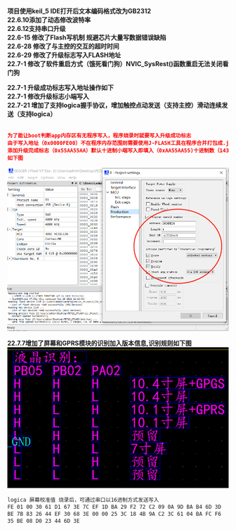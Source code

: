 **项目使用keil_5 IDE打开后文本编码格式改为GB2312**  
**22.6.10添加了动态修改波特率**  
**22.6.12支持串口升级**  
**22.6-15 修改了Flash写机制 规避芯片大量写数据错误缺陷**  
**22.6-28 修改了与主控的交互的超时时间**  
**22.6-29 修改了升级标志写入FLASH地址**  
**22.7-1 修改了软件重启方式（饿死看门狗）NVIC_SysRest()函数重启无法关闭看门狗**  

**22.7-1 升级成功标志写入地址操作如下**  
**22.7-1 修改升级标志小端写入**    
**22.7-21 增加了支持logica握手协议，增加触控点动发送（支持主控）滑动连续发送（支持logica）**  
```JSON

为了能让boot判断app内存区有无程序写入，程序烧录时就要写入升级成功标志
由于写入地址（0x0000FE00）不在程序内存范围则需要使用J-FLASH工具在程序合并打包成.jflash时
添加升级完成标志（0x55AA55AA）默认十进制小端写入即填入（0xAA55AA55)十进制数（1437226410)
如下图
```
![JFLASH配置](picture_md/1656659891136.png)  

**22.7.7增加了屏幕和GPRS模块的识别加入版本信息,识别规则如下图**    　
![识别规则](picture_md/2022007007118656612.png)

```
logica 屏幕校准值 烧录后，可通过串口以16进制方式发送写入
FE 01 00 30 61 D1 67 3E 7C EF 1D BA 29 F2 72 C2 09 0A 9D BA B4 6D 3D BE 7B 83 26 44 EF 30 68 3E 00 00 25 3C 18 4B 9A C2 3C 61 04 BA FC F6 35 BE 08 D0 23 44 6D 3E 
```